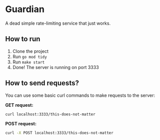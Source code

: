 # Guardian

A dead simple rate-limiting service that just works.

## How to run

1. Clone the project
2. Run `go mod tidy`
3. Run `make start`
4. Done! The server is running on port 3333

## How to send requests?

You can use some basic curl commands to make requests to the server:

**GET request:**
```bash
curl localhost:3333/this-does-not-matter
```

**POST request:**
```bash
curl -X POST localhost:3333/this-does-not-matter
```
